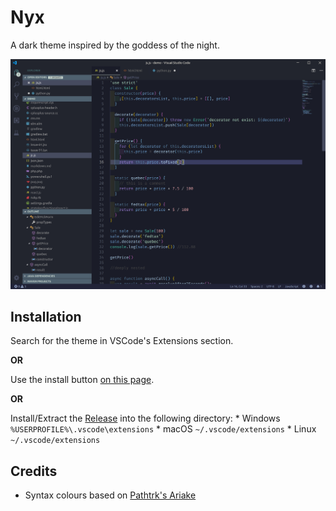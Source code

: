 # Nyx

A dark theme inspired by the goddess of the night.

![Nyx screenshot](screenshot.png)

## Installation

Search for the theme in VSCode's Extensions section.

**OR**

Use the install button [on this page](https://marketplace.visualstudio.com/items?itemName=iambenzo.nyx-theme).

**OR**

Install/Extract the [Release](https://github.com/iambenzo/vscode-theme-nyx/releases) into the following directory:
    * Windows `%USERPROFILE%\.vscode\extensions`
    * macOS `~/.vscode/extensions`
    * Linux `~/.vscode/extensions`

## Credits

* Syntax colours based on [Pathtrk's Ariake](https://github.com/pathtrk/ariake-dark-syntax)